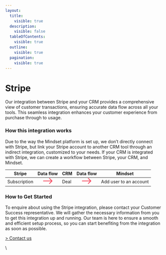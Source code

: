 ```yaml
---
layout:
  title:
    visible: true
  description:
    visible: false
  tableOfContents:
    visible: true
  outline:
    visible: true
  pagination:
    visible: true
---
```


# Stripe

Our integration between Stripe and your CRM provides a comprehensive view of customer transactions, ensuring accurate data flow across all your tools. This seamless integration enhances your customer experience from purchase through to usage.

### How this integration works

Due to the way the Mindset platform is set up, we don’t directly connect with Stripe, but link your Stripe account to another CRM tool through an indirect integration, customized to your needs. If your CRM is integrated with Stripe, we can create a workflow between Stripe, your CRM, and Mindset.

| Stripe       |                                          Data flow                                          | CRM  |                                          Data flow                                          | Mindset                |
| ------------ | :-----------------------------------------------------------------------------------------: | ---- | :-----------------------------------------------------------------------------------------: | ---------------------- |
| Subscription | <img src="../../.gitbook/assets/arrow - left to right (7).png" alt="" data-size="original"> | Deal | <img src="../../.gitbook/assets/arrow - left to right (7).png" alt="" data-size="original"> | Add user to an account |

### How to Get Started

To enquire about using the Stripe integration, please contact your Customer Success representative. We will gather the necessary information from you to get this integration up and running. Our team is here to ensure a smooth and efficient setup process, so you can start benefiting from the integration as soon as possible.

[> Contact us](https://mindset-ai.atlassian.net/servicedesk/customer/portal/1/group/10/create/41)

\
